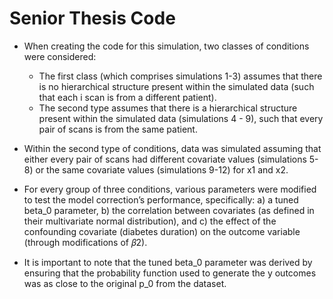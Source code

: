 # Senior Thesis Code 

- When creating the code for this simulation, two classes of conditions were considered:
  - The first class (which comprises simulations 1-3) assumes that there is no hierarchical structure present within the simulated data (such that each i scan is from a different patient).
  - The second type assumes that there is a hierarchical structure present within the simulated data (simulations 4 - 9), such that every pair of scans is from the same patient.
 
- Within the second type of conditions, data was simulated assuming that either every pair of scans had different covariate values (simulations 5-8) or the same covariate values (simulations 9-12) for x1 and x2.
  
- For every group of three conditions, various parameters were modified to test the model correction’s performance, specifically: a) a tuned beta_0 parameter, b) the correlation between covariates (as defined in their multivariate normal distribution), and c) the effect of the confounding covariate (diabetes duration) on the outcome variable (through modifications of 𝛽2).
  
- It is important to note that the tuned beta_0 parameter was derived by ensuring that the probability function used to generate the y outcomes was as close to the original p_0 from the dataset. 
